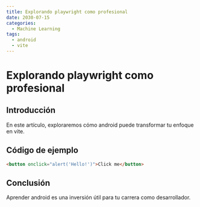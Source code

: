 ```yaml
---
title: Explorando playwright como profesional
date: 2030-07-15
categories:
  - Machine Learning
tags:
  - android
  - vite
---
```


# Explorando playwright como profesional

## Introducción

En este artículo, exploraremos cómo android puede transformar tu enfoque en vite.

## Código de ejemplo

```html
<button onclick="alert('Hello!')">Click me</button>
```

## Conclusión

Aprender android es una inversión útil para tu carrera como desarrollador.